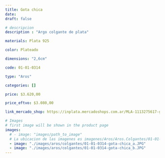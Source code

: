 ```yaml
---
title: Gota chica
date: 
draft: false

# descripcion
description : "Argo colgante de plata"

materials: Plata 925

color: Plateado

dimensions: "2,6cm"

code: 01-01-0314

type: "Aros"

categories: []

price: $3.620,00

price_eftvo: $3.080,00

link_mercado_shop: https://inplata.mercadoshops.com.ar/MLA-1113275617-gota-chica-_JM

# Images
# first image will be shown in the product page
images:
  # - image: "images/path_to_image"
  # La ubicacion de las imagenes es imagenes/Aros/Aros.Colgantes/01-01-0314-gota-chica
  - image: "./images/aros/colgantes/01-01-0314-gota-chica_a.JPG"
  - image: "./images/aros/colgantes/01-01-0314-gota-chica_b.JPG"
---
```

